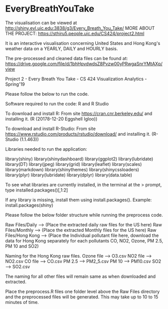 # EveryBreathYouTake
The visualisation can be viewed at http://shiny.evl.uic.edu:3838/g3/Every_Breath_You_Take/
MORE ABOUT THE PROJECT: https://sthiru5.people.uic.edu/CS424/project2.html

It is an interactive visualisation concerning United States and Hong Kong's weather data on a YEARLY, DAILY and HOURLY basis.

The pre-processed and cleaned data files can be found at: https://drive.google.com/file/d/1bhHpvdwdsZ8Pvzw00yPRwgaSnrYMtAXp/view


Project 2 - Every Breath You Take - CS 424 Visualization Analytics - Spring'19

Please follow the below to run the code.

Software required to run the code: R and R Studio

To download and install R: From site https://cran.cnr.berkeley.edu/ and installing it. (R (20178-12-20 Eggshell Igloo))

To download and install R-Studio: From site https://www.rstudio.com/products/rstudio/download/ and installing it. (R-Studio (1.1.463))

Libraries needed to run the application:

library(shiny)
library(shinydashboard)
library(ggplot2)
library(lubridate)
library(DT)
library(jpeg)
library(grid)
library(leaflet)
library(scales)
library(markdown)
library(shinythemes)
library(shinycssloaders)
library(plyr)
library(lubridate)
library(dplyr)
library(data.table)

To see what libraries are currently installed, in the terminal at the > prompt, type installed.packages()[,1:2]

If any library is missing, install them using install.packages(). Example: install.packages(shiny)

Please follow the below folder structure while running the preprocess code.

Raw Files/Daily --> (Place the extracted daily raw files for the US here)
Raw Files/Monthly --> (Place the extracted Monthly files for the US here)
Raw Files/Hong Kong --> (Place the Individual pollutant file here, download the data for Hong Kong separately for each pollutants CO, NO2, Ozone, PM 2.5, PM 10 and SO2)

Naming for the Hong Kong raw files.
Ozone file --> O3.csv
NO2 file --> NO2.csv
CO file --> CO.csv
PM 2.5 --> PM2_5.csv
PM 10 --> PM10.csv
SO2 --> SO2.csv

The naming for all other files will remain same as when downloaded and extracted.

Place the preprocess.R files one folder level above the Raw Files directory and the preprocessed files will be generated. This may take up to 10 to 15 minutes of time. 
